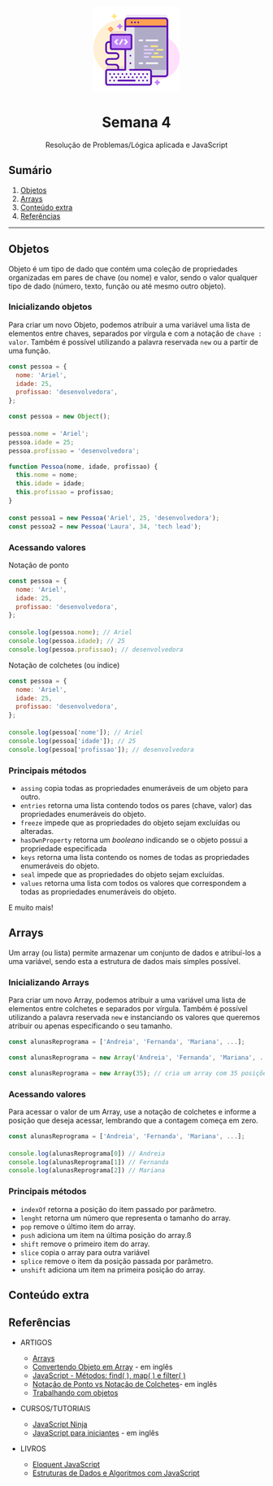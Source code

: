<h1 align="center">
  <br>
  <img src="assets/web-development.png" alt="Front-End Checklist" width="170">
  <br>
    <br>
        Semana 4
  <br>
</h1>
<p align="center">Resolução de Problemas/Lógica aplicada e JavaScript<p>

## Sumário

1. [Objetos](#objetos)
2. [Arrays](#arrays)
3. [Conteúdo extra](#conteúdo-extra)
4. [Referências](#referências)

---

## Objetos

Objeto é um tipo de dado que contém uma coleção de propriedades organizadas em pares de chave (ou nome) e valor, sendo o valor qualquer tipo de dado (número, texto, função ou até mesmo outro objeto).

### Inicializando objetos

Para criar um novo Objeto, podemos atribuir a uma variável uma lista de elementos entre chaves, separados por vírgula e com a notação de `chave : valor`. Também é possível utilizando a palavra reservada `new` ou a partir de uma função.

```javascript
const pessoa = {
  nome: 'Ariel',
  idade: 25,
  profissao: 'desenvolvedora',
};
```

```javascript
const pessoa = new Object();

pessoa.nome = 'Ariel';
pessoa.idade = 25;
pessoa.profissao = 'desenvolvedora';
```

```javascript
function Pessoa(nome, idade, profissao) {
  this.nome = nome;
  this.idade = idade;
  this.profissao = profissao;
}

const pessoa1 = new Pessoa('Ariel', 25, 'desenvolvedora');
const pessoa2 = new Pessoa('Laura', 34, 'tech lead');
```

### Acessando valores

Notação de ponto

```javascript
const pessoa = {
  nome: 'Ariel',
  idade: 25,
  profissao: 'desenvolvedora',
};

console.log(pessoa.nome); // Ariel
console.log(pessoa.idade); // 25
console.log(pessoa.profissao); // desenvolvedora
```

Notação de colchetes (ou índice)

```javascript
const pessoa = {
  nome: 'Ariel',
  idade: 25,
  profissao: 'desenvolvedora',
};

console.log(pessoa['nome']); // Ariel
console.log(pessoa['idade']); // 25
console.log(pessoa['profissao']); // desenvolvedora
```

### Principais métodos

- `assing` copia todas as propriedades enumeráveis de um objeto para outro.
- `entries` retorna uma lista contendo todos os pares (chave, valor) das propriedades enumeráveis do objeto.
- `freeze` impede que as propriedades do objeto sejam excluídas ou alteradas.
- `hasOwnProperty` retorna um _booleano_ indicando se o objeto possui a propriedade especificada
- `keys` retorna uma lista contendo os nomes de todas as propriedades enumeráveis do objeto.
- `seal` impede que as propriedades do objeto sejam excluídas.
- `values` retorna uma lista com todos os valores que correspondem a todas as propriedades enumeráveis do objeto.

E muito mais!

## Arrays

Um array (ou lista) permite armazenar um conjunto de dados e atribuí-los a uma variável, sendo esta a estrutura de dados mais simples possível.

### Inicializando Arrays

Para criar um novo Array, podemos atribuir a uma variável uma lista de elementos entre colchetes e separados por vírgula. Também é possível utilizando a palavra reservada `new` e instanciando os valores que queremos atribuir ou apenas especificando o seu tamanho.

```javascript
const alunasReprograma = ['Andreia', 'Fernanda', 'Mariana', ...];
```

```javascript
const alunasReprograma = new Array('Andreia', 'Fernanda', 'Mariana', ...);
```

```javascript
const alunasReprograma = new Array(35); // cria um array com 35 posições
```

### Acessando valores

Para acessar o valor de um Array, use a notação de colchetes e informe a posição que deseja acessar, lembrando que a contagem começa em zero.

```javascript
const alunasReprograma = ['Andreia', 'Fernanda', 'Mariana', ...];

console.log(alunasReprograma[0]) // Andreia
console.log(alunasReprograma[1]) // Fernanda
console.log(alunasReprograma[2]) // Mariana
```

### Principais métodos

- `indexOf` retorna a posição do item passado por parâmetro.
- `lenght` retorna um número que representa o tamanho do array.
- `pop` remove o último item do array.
- `push` adiciona um item na última posição do array.ß
- `shift` remove o primeiro item do array.
- `slice` copia o array para outra variável
- `splice` remove o item da posição passada por parâmetro.
- `unshift` adiciona um item na primeira posição do array.

## Conteúdo extra

## Referências

- ARTIGOS

  - [Arrays](https://developer.mozilla.org/pt-BR/docs/Web/JavaScript/Reference/Global_Objects/Array)
  - [Convertendo Objeto em Array](https://www.samanthaming.com/tidbits/76-converting-object-to-array/) - em inglês
  - [JavaScript - Métodos: find( ), map( ) e filter( )](https://medium.com/reprogramabr/m%C3%A9todos-de-arrays-find-map-e-filter-dcbbdf7c5be0)
  - [Notação de Ponto vs Notação de Colchetes](https://www.samanthaming.com/tidbits/65-dot-vs-bracket-notation/)- em inglês
  - [Trabalhando com objetos](https://developer.mozilla.org/pt-BR/docs/Web/JavaScript/Guide/Trabalhando_com_Objetos#:~:text=A%20linguagem%20JavaScript%20%C3%A9%20projetada,considerada%20um%20m%C3%A9todo%20do%20objeto.)

- CURSOS/TUTORIAIS

  - [JavaScript Ninja](https://www.udemy.com/course/curso-javascript-ninja/)
  - [JavaScript para iniciantes](https://node-girls.gitbook.io/beginners-javascript/) - em inglês

- LIVROS
  - [Eloquent JavaScript](https://braziljs.github.io/eloquente-javascript/)
  - [Estruturas de Dados e Algoritmos com JavaScript](https://www.amazon.com.br/Estruturas-Dados-Algoritmos-Com-Javascript/dp/8575226932)
